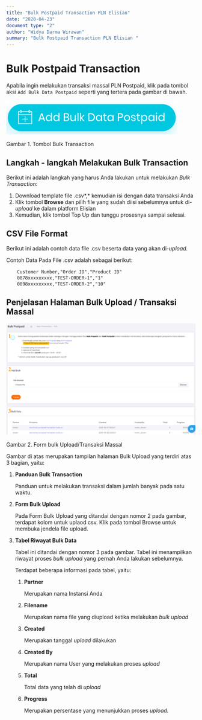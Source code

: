 ```yaml
---
title: "Bulk Postpaid Transaction PLN Elisian"
date: "2020-04-23"
document type: "2" 
author: "Widya Darma Wirawan"
summary: "Bulk Postpaid Transaction PLN Elisian "
---
```


# Bulk Postpaid Transaction

Apabila ingin melakukan transaksi massal PLN Postpaid, klik pada tombol aksi `Add Bulk Data Postpaid` seperti yang tertera pada gambar di bawah.


![](./image-user-manual/elisian-pln-postpaid-1.png)

Gambar 1. Tombol Bulk Transaction

## **Langkah - langkah Melakukan Bulk Transaction**

Berikut ini adalah langkah yang harus Anda lakukan untuk melakukan *Bulk Transaction*:

1. Download template file .csv*,* kemudian isi dengan data transaksi Anda
2. Klik tombol **Browse** dan pilih file yang sudah diisi sebelumnya untuk di-*upload* ke dalam platform Elisian
3. Kemudian, klik tombol Top Up dan tunggu prosesnya sampai selesai.

## **CSV File Format**

Berikut ini adalah contoh data file .csv beserta data yang akan di-*upload.*

Contoh Data Pada File .csv adalah sebagai berikut:

```
    Customer Number,"Order ID","Product ID"
    0878xxxxxxxxx,"TEST-ORDER-1","1"
    0898xxxxxxxxx,"TEST-ORDER-2","10"
```

## **Penjelasan Halaman Bulk Upload / Transaksi Massal**


![](./image-user-manual/elisian-pln-postpaid-2.png)

Gambar 2. Form bulk Upload/Transaksi Massal

Gambar di atas merupakan tampilan halaman Bulk Upload yang terdiri atas 3 bagian, yaitu:

1. **Panduan Bulk Transaction**

    Panduan untuk melakukan transaksi dalam jumlah banyak pada satu waktu.

2. **Form Bulk Upload**

    Pada Form Bulk Upload yang ditandai dengan nomor 2 pada gambar, terdapat kolom untuk uplaod csv. Klik pada tombol Browse untuk membuka jendela file upload.

3. **Tabel Riwayat Bulk Data** 

    Tabel ini ditandai dengan nomor 3 pada gambar. Tabel ini menampilkan riwayat proses *bulk upload* yang pernah Anda lakukan sebelumnya.

    Terdapat beberapa informasi pada tabel, yaitu:

    1. **Partner** 

        Merupakan nama Instansi Anda

    2. **Filename** 

        Merupakan nama file yang diupload ketika melakukan *bulk upload*

    3. **Created** 

        Merupakan tanggal *upload* dilakukan

    4. **Created By** 

        Merupakan nama User yang melakukan proses *upload*

    5. **Total**

        Total data yang telah di *upload*

    6. **Progress** 
    
        Merupakan persentase yang menunjukkan proses *upload.*
